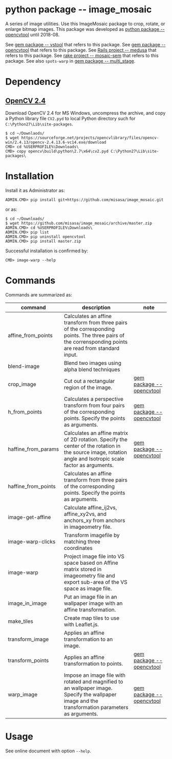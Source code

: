 # python package -- image_mosaic

A series of image utilities.  Use this ImageMosaic package to crop, rotate, or
enlarge bitmap images.  This package was developed as [python package
-- opencvtool](https://gitlab.misasa.okayama-u.ac.jp/pythonpackage/opencvtool)
until 2018-08.

See [gem package -- vstool](https://gitlab.misasa.okayama-u.ac.jp/gems/vstool) that refers to this package.
See [gem package -- opencvtool](https://gitlab.misasa.okayama-u.ac.jp/gems/opencvtool) that refers to this package.
See [Rails project -- medusa](https://github.com/misasa/medusa) that refers to this package.
See [rake project -- mosaic-sem](https://gitlab.misasa.okayama-u.ac.jp/DREAM/mosaic-sem) that refers to this package.
See also `spots-warp` in [gem package -- multi_stage](https://gitlab.misasa.okayama-u.ac.jp/gems/multi_stage).

# Dependency

## [OpenCV 2.4](https://opencv.org/releases.html)

Download OpenCV 2.4 for MS Windows, uncompress the archive, and copy a Python library file `CV2.pyd` to local Python directory such for `C:\Python27\Lib\site-packages`.

    $ cd ~/Downlaods/
    $ wget https://sourceforge.net/projects/opencvlibrary/files/opencv-win/2.4.13/opencv-2.4.13.6-vc14.exe/download
    CMD> cd %USERPROFILE%\Downloads\
    CMD> copy opencv\build\python\2.7\x64\cv2.pyd C:\Python27\Lib\site-packages\

# Installation

Install it as Administrator as:

    ADMIN.CMD> pip install git+https://github.com/misasa/image_mosaic.git

or as:

    $ cd ~/Downloads/
    $ wget https://github.com/misasa/image_mosaic/archive/master.zip
    ADMIN.CMD> cd %USERPROFILE%\Downloads\
    ADMIN.CMD> pip list
    ADMIN.CMD> pip uninstall opencvtool
    ADMIN.CMD> pip install master.zip

Successful installation is confirmed by:

    CMD> image-warp --help

# Commands

Commands are summarized as:

| command             | description                                                                            | note |
| ------------------- | -------------------------------------------------------------------------------------- | ---- |
| affine_from_points  | Calculates an affine transform from three pairs of the corresponding points. The three pairs of the corrensponding points are read from standard input.           |      |
| blend-image         | Blend two images using alpha blend techniques                                          |      |
| crop_image          | Cut out a rectangular region of the image.|[gem package -- opencvtool](https://gitlab.misasa.okayama-u.ac.jp/gems/opencvtool)      |
| h_from_points       | Calculates a perspective transform from four pairs of the corresponding points.   Specify the points as arguments.|      [gem package -- opencvtool](https://gitlab.misasa.okayama-u.ac.jp/gems/opencvtool)|
| haffine_from_params | Calculates an affine matrix of 2D rotation. Specify the center of the rotation in the source image, rotation angle and Isotropic scale factor as arguments.|[gem package -- opencvtool](https://gitlab.misasa.okayama-u.ac.jp/gems/opencvtool)|
| haffine_from_points | Calculates an affine transform from three pairs of the corresponding points. Specify the points as arguments.|      |
| image-get-affine    | Calculate affine_ij2vs, affine_xy2vs, and anchors_xy from anchors in imageometry file. |      |
| image-warp-clicks   | Transform imagefile by matching three coordinates                                      |      |
| image-warp          | Project image file into VS space based on Affine matrix stored in imageometry file and export sub-area of the VS space as image file.     |      |
| image_in_image      | Put an image file in an wallpaper image with an affine transformation.|      |
| make_tiles          | Create map tiles to use with Leaflet.js.                   |      |
| transform_image     | Applies an affine transformation to an image.                                                               |      |
| transform_points    | Applies an affine transformation to points.                                                            |[gem package -- opencvtool](https://gitlab.misasa.okayama-u.ac.jp/gems/opencvtool)|
| warp_image          | Impose an image file with rotated and magnified to an wallpaper image. Specify the wallpaper image and the transformation parameters as arguments.                         |[gem package -- opencvtool](https://gitlab.misasa.okayama-u.ac.jp/gems/opencvtool)      |

# Usage

See online document with option `--help`.
